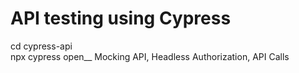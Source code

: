 ﻿# API testing using Cypress
 cd cypress-api <br />
 npx cypress open__
Mocking API, Headless Authorization, API Calls
